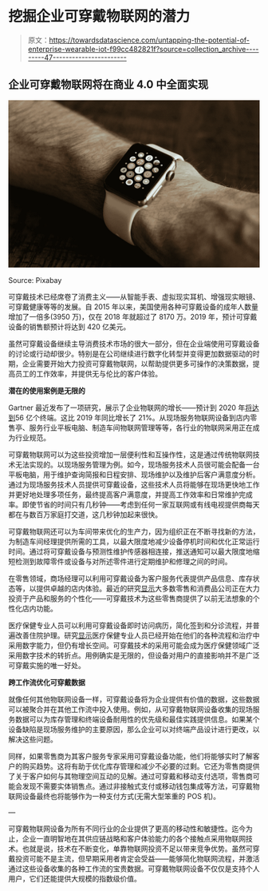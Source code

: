 # 挖掘企业可穿戴物联网的潜力

> 原文：<https://towardsdatascience.com/untapping-the-potential-of-enterprise-wearable-iot-f99cc482821f?source=collection_archive---------47----------------------->

## 企业可穿戴物联网将在商业 4.0 中全面实现

![](img/a21a34985f66ff157469ce34ba3d2f3b.png)

Source: Pixabay

可穿戴技术已经席卷了消费主义——从智能手表、虚拟现实耳机、增强现实眼镜、可穿戴健康等等的发展。自 2015 年以来，美国使用各种可穿戴设备的成年人数量增加了一倍多(3950 万)，仅在 2018 年就超过了 8170 万。2019 年，预计可穿戴设备的销售额预计将达到 420 亿美元。

虽然可穿戴设备继续主导消费技术市场的很大一部分，但在企业端使用可穿戴设备的讨论或行动却很少。特别是在公司继续进行数字化转型并变得更加数据驱动的时期，企业需要开始大力投资可穿戴物联网，以帮助提供更多可操作的决策数据，提高员工的工作效率，并提供无与伦比的客户体验。

**潜在的使用案例是无限的**

Gartner 最近发布了一项研究，展示了企业物联网的增长——预计到 2020 年[将达到](https://www.gartner.com/en/newsroom/press-releases/2019-08-29-gartner-says-5-8-billion-enterprise-and-automotive-io)56 亿个终端。这比 2019 年同比增长了 21%。从现场服务物联网设备到店内零售亭、服务行业平板电脑、制造车间物联网管理等等，各行业的物联网采用正在成为行业规范。

可穿戴物联网可以为这些投资增加一层便利性和互操作性，这是通过传统物联网技术无法实现的。以现场服务管理为例。如今，现场服务技术人员很可能会配备一台平板电脑，用于维护查询简报和日程安排、现场维护以及维护后客户满意度分析。通过为现场服务技术人员提供可穿戴设备，这些技术人员将能够在现场更快地工作并更好地处理多项任务，最终提高客户满意度，并提高工作效率和日常维护完成率。即使节省的时间只有几秒钟——考虑到任何一家互联网或有线电视提供商每天都在与数百万家庭打交道，这几秒钟加起来很快。

可穿戴物联网还可以为车间带来优化的生产力，因为组织正在不断寻找新的方法，为制造车间经理提供所需的工具，以最大限度地减少设备停机时间和优化正常运行时间。通过将可穿戴设备与预测性维护传感器相连接，推送通知可以最大限度地缩短检测到故障零件或设备与对所述零件进行定期维护和修理之间的时间。

在零售领域，商场经理可以利用可穿戴设备为客户服务代表提供产品信息、库存状态等，以提供卓越的店内体验。最近的研究[显示](https://www.business4.tcs.com/content/dam/tcs_b4/pdf/industry-reports/TCS-Business-4.0-Study-Retail-Report.pdf)大多数零售和消费品公司正在大力投资于产品和服务的个性化——可穿戴技术为这些零售商提供了以前无法想象的个性化店内功能。

医疗保健专业人员可以利用可穿戴设备即时访问病历，简化签到和分诊流程，并普遍改善住院护理。研究[显示](https://www.business4.tcs.com/content/dam/tcs_b4/pdf/TCS-Business-4.0-Study-Life-Sciences-Healthcare-Report.pdf)医疗保健专业人员已经开始在他们的各种流程和治疗中采用数字能力，但仍有增长空间。可穿戴技术的采用可能会成为医疗保健领域广泛采用数字技术的转折点。用例确实是无限的，但设备对用户的直接影响并不是广泛可穿戴实施的唯一好处。

**跨工作流优化可穿戴数据**

就像任何其他物联网设备一样，可穿戴设备将为企业提供有价值的数据，这些数据可以被聚合并在其他工作流中投入使用。例如，从可穿戴物联网设备收集的现场服务数据可以为库存管理和终端设备耐用性的优先级和最佳实践提供信息。如果某个设备缺陷是现场服务维护的主要原因，那么企业可以对终端产品设计进行更改，以解决这些问题。

同样，如果零售商为其客户服务专家采用可穿戴设备功能，他们将能够实时了解客户的购买趋势。这将有助于优化库存管理和减少不必要的过剩。它还为零售商提供了关于客户如何与其物理空间互动的见解。通过可穿戴和移动支付选项，零售商可能会发现不需要实体销售点。通过非接触式支付或移动钱包集成等方法，可穿戴物联网设备最终也将能够作为一种支付方式(无需大型笨重的 POS 机)。

—

可穿戴物联网设备为所有不同行业的企业提供了更高的移动性和敏捷性。迄今为止，企业一直明智地在其供应链战略和客户体验能力的各个接触点采用物联网技术。也就是说，技术在不断变化，单靠物联网投资不足以带来竞争优势。虽然可穿戴投资可能不是主流，但早期采用者肯定会受益——能够简化物联网流程，并激活通过这些设备收集的各种工作流的宝贵数据。可穿戴物联网设备不仅仅是支持个人用户，它们还能提供大规模的指数级价值。